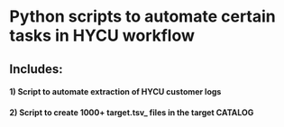 # Python scripts to automate certain tasks in HYCU workflow

## Includes:

#### 1) Script to automate extraction of HYCU customer logs
#### 2) Script to create 1000+ target.tsv_ files in the target CATALOG

